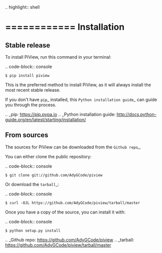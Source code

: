 .. highlight:: shell

============
Installation
============


Stable release
--------------

To install PiView, run this command in your terminal:

.. code-block:: console

    $ pip install piview

This is the preferred method to install PiView, as it will always install the most recent stable release.

If you don't have `pip`_ installed, this `Python installation guide`_ can guide
you through the process.

.. _pip: https://pip.pypa.io
.. _Python installation guide: http://docs.python-guide.org/en/latest/starting/installation/


From sources
------------

The sources for PiView can be downloaded from the `Github repo`_.

You can either clone the public repository:

.. code-block:: console

    $ git clone git://github.com/AdyGCode/piview

Or download the `tarball`_:

.. code-block:: console

    $ curl -OJL https://github.com/AdyGCode/piview/tarball/master

Once you have a copy of the source, you can install it with:

.. code-block:: console

    $ python setup.py install


.. _Github repo: https://github.com/AdyGCode/piview
.. _tarball: https://github.com/AdyGCode/piview/tarball/master
